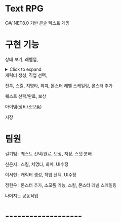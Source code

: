 # Text RPG
C#/.NET8.0 기반 콘솔 텍스트 게임

# 구현 기능
상태 보기, 레벨업,
<details>
<summary>Click to expand</summary>

내용

</details>
캐릭터 생성, 직업 선택, 

전투, 스킬, 치명타, 회피, 몬스터 레벨 스케일링, 몬스터 추가

퀘스트 선택/완료, 보상

아이템(장비/소모품)

저장

# 팀원
  길기범 : 퀘스트 선택/완료, 보상, 저장, 스탯 분배
  
  신은지 : 스킬, 치명타, 회피, UI수정
  
  이서현 : 캐릭터 생성, 직업 선택, UI수정
  
  정현우 : 몬스터 추가, 소모품 기능, 스킬, 몬스터 레벨 스케일링

  나머지는 공동작업

# -------------------
